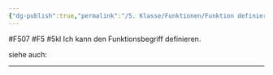 ```yaml
---
{"dg-publish":true,"permalink":"/5. Klasse/Funktionen/Funktion definieren/"}
---
```


#F507 #F5 #5kl
Ich kann den Funktionsbegriff definieren.

siehe auch:
___